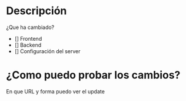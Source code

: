 # Descripción
¿Que ha cambiado?

- [] Frontend
- [] Backend
- [] Configuración del server

# ¿Como puedo probar los cambios?
En que URL y forma puedo ver el update
